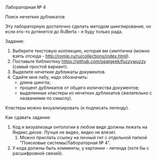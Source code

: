 Лабораторная № 4

Поиск нечетких дубликатов

Эту лабораторную достаточно сделать методом шинглирования, но если кто-то дотянется до RuBerta - я буду только рада.

Задание:
1. Выберите текстовую коллекцию, которая вм симптична (можно взять отсюда - http://romip.ru/ru/collections/index.html).
2. Поставьте библиотеку https://github.com/seatgeek/fuzzywuzzy (самый простой вариант).
3. Выделите нечеткие дубликаты документов.
4. Сдайте мне лабу, надо обозначить:
   - длина шингла; 
   - процент дубликатов от общего количества документов;
   - выделенные кластеры из нечетких дубликатов (желательно с названиями по смыслу).

Кластеры можно визуализировать (и подписать легенду).

Как сдавать задание:
1. Код и визуализаци онтологии в любом виде должны лежать на Яндекс.диске. Лучше не видео, видео не влезет.
   1. Можно прислать ссылку на личный гит с отдельной папкой "Поисковые системы/Лабораторная № 4".
2. У кода должны быть комменты, у картинки - легенда (хотя бы с расшифровкой связей).
